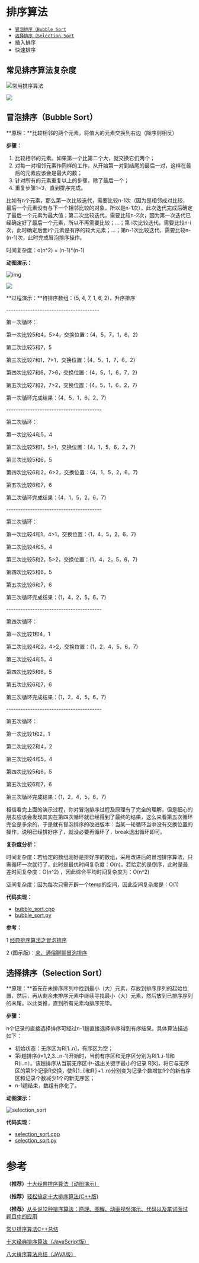 # 排序算法

- <a href="#bubblesort">`冒泡排序（Bubble Sort`</a>
- <a href="#selectionsort">`选择排序（Selection Sort`</a>
- 插入排序
- 快速排序


## 常见排序算法复杂度

![常用排序算法](http://7xsnb0.com1.z0.glb.clouddn.com/2016-07-15_%E5%B8%B8%E7%94%A8%E6%8E%92%E5%BA%8F%E7%AE%97%E6%B3%95.png)



![](https://images2018.cnblogs.com/blog/849589/201804/849589-20180402133438219-1946132192.png)





<a id="bubblesort"/>

## 冒泡排序（Bubble Sort）

**原理：**比较相邻的两个元素，将值大的元素交换到右边（降序则相反）

**步骤：**

1. 比较相邻的元素。如果第一个比第二个大，就交换它们两个；
2. 对每一对相邻元素作同样的工作，从开始第一对到结尾的最后一对，这样在最后的元素应该会是最大的数；
3. 针对所有的元素重复以上的步骤，除了最后一个；
4. 重复步骤1~3，直到排序完成。

比如有n个元素，那么第一次比较迭代，需要比较n-1次（因为是相邻成对比较，最后一个元素没有与下一个相邻比较的对象，所以是n-1次），此次迭代完成后确定了最后一个元素为最大值；第二次比较迭代，需要比较n-2次，因为第一次迭代已经确定好了最后一个元素，所以不再需要比较；...；第 i次比较迭代，需要比较n-i次，此时确定后面i个元素是有序的较大元素；...；第n-1次比较迭代，需要比较n-(n-1)次，此时完成冒泡排序操作。

时间复杂度：o(n^2) = (n-1)*(n-1)

**动图演示：**

![img](http://hiphotos.baidu.com/feed/pic/item/024f78f0f736afc3b54b2bfab819ebc4b64512ed.jpg)



![](https://images2017.cnblogs.com/blog/849589/201710/849589-20171015223238449-2146169197.gif)

**过程演示：**待排序数组：{5, 4, 7, 1, 6, 2}，升序排序

\---------------------------------------

第一次循环：

第一次比较5和4，5&gt;4，交换位置：{4，5，7，1，6，2}

第二次比较5和7，5

第三次比较7和1，7&gt;1，交换位置：{4，5，1，7，6，2}

第四次比较7和6，7&gt;6，交换位置：{4，5，1，6，7，2}

第五次比较7和2，7&gt;2，交换位置：{4，5，1，6，2，7}

第一次循环完成结果：{4，5，1，6，2，7}

\----------------------------------------

第二次循环：

第一次比较4和5，4

第二次比较5和1，5&gt;1，交换位置：{4，1，5，6，2，7}

第三次比较5和6，5

第四次比较6和2，6&gt;2，交换位置：{4，1，5，2，6，7}

第五次比较6和7，6

第二次循环完成结果：{4，1，5，2，6，7}

\----------------------------------------

第三次循环：

第一次比较4和1，4&gt;1，交换位置：{1，4，5，2，6，7}

第二次比较4和5，4

第三次比较5和2，5&gt;2，交换位置：{1，4，2，5，6，7}

第四次比较5和6，5

第五次比较6和7，6

第三次循环完成结果：{1，4，2，5，6，7}

\----------------------------------------

第四次循环：

第一次比较1和4，1

第二次比较4和2，4&gt;2，交换位置：{1，2，4，5，6，7}

第三次比较4和5，4

第四次比较5和6，5

第五次比较6和7，6

第三次循环完成结果：{1，2，4，5，6，7}

\----------------------------------------

第五次循环：

第一次比较1和2，1

第二次比较2和4，2

第三次比较4和5，4

第四次比较5和6，5

第五次比较6和7，6

第三次循环完成结果：{1，2，4，5，6，7}

相信看完上面的演示过程，你对冒泡排序过程及原理有了完全的理解，但是细心的朋友应该会发现其实在第四次循环就已经得到了最终的结果，这么来看第五次循环完全是多余的，于是就有冒泡排序的改进版本：当某一轮循环当中没有交换位置的操作，说明已经排好序了，就没必要再循环了，break退出循环即可。

**复杂度分析：**

时间复杂度：若给定的数组刚好是排好序的数组，采用改进后的冒泡排序算法，只需循环一次就行了，此时是最优时间复杂度：O(n)，若给定的是倒序，此时是最差时间复杂度：O(n^2) ，因此综合平均时间复杂度为：O(n^2)

空间复杂度：因为每次只需开辟一个temp的空间，因此空间复杂度是：O(1)

**代码实现：**

- [bubble_sort.cpp](bubble_sort.cpp)
- [bubble_sort.py](bubble_sort.py)

**参考：**

1 [经典排序算法之冒泡排序](http://baijiahao.baidu.com/s?id=1585931471155461767&wfr=spider&for=pc)

2 (图示版)：[来、通俗聊聊冒泡排序](https://zhuanlan.zhihu.com/p/37077924)



<a id="selectionsort"/>

## 选择排序（Selection Sort）

**原理：**首先在未排序序列中找到最小（大）元素，存放到排序序列的起始位置，然后，再从剩余未排序元素中继续寻找最小（大）元素，然后放到已排序序列的末尾。以此类推，直到所有元素均排序完毕。 

**步骤：**

n个记录的直接选择排序可经过n-1趟直接选择排序得到有序结果。具体算法描述如下：

- 初始状态：无序区为R[1..n]，有序区为空；
- 第i趟排序(i=1,2,3…n-1)开始时，当前有序区和无序区分别为R[1..i-1]和R(i..n）。该趟排序从当前无序区中-选出关键字最小的记录 R[k]，将它与无序区的第1个记录R交换，使R[1..i]和R[i+1..n)分别变为记录个数增加1个的新有序区和记录个数减少1个的新无序区；
- n-1趟结束，数组有序化了。

**动图演示：**

![selection_sort](https://images2017.cnblogs.com/blog/849589/201710/849589-20171015224719590-1433219824.gif)

**代码实现：**

- [selection_sort.cpp](selection_sort.cpp)
- [selection_sort.py](selection_sort.py)

# 参考

**（推荐）**[十大经典排序算法（动图演示）](https://www.cnblogs.com/onepixel/p/7674659.html)

**（推荐）**[轻松搞定十大排序算法(C++版)](https://blog.csdn.net/opooc/article/details/80994353)

**（推荐）**[从头说12种排序算法：原理、图解、动画视频演示、代码以及笔试面试题目中的应用](https://blog.csdn.net/han_xiaoyang/article/details/12163251)

[常见排序算法C++总结](https://www.cnblogs.com/zyb428/p/5673738.html)

[十大经典排序算法（JavaScript版）](http://web.jobbole.com/87968/)

[八大排序算法总结（JAVA版）](http://www.runoob.com/w3cnote/sort-algorithm-summary.html)